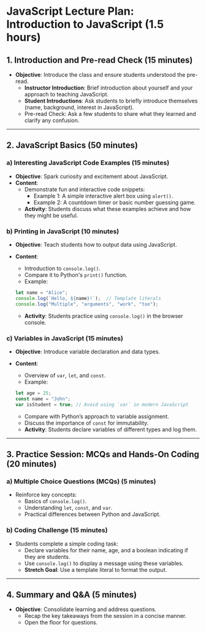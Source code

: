 # JavaScript Lecture Plan: Introduction to JavaScript (1.5 hours)

## 1. Introduction and Pre-read Check (15 minutes)

- **Objective**: Introduce the class and ensure students understood the pre-read.
    - **Instructor Introduction**: Brief introduction about yourself and your approach to teaching JavaScript.
    - **Student Introductions**: Ask students to briefly introduce themselves (name, background, interest in JavaScript).
    - Pre-read Check: Ask a few students to share what they learned and clarify any confusion.

---

## 2. JavaScript Basics (50 minutes)

### **a) Interesting JavaScript Code Examples (15 minutes)**

- **Objective**: Spark curiosity and excitement about JavaScript.
- **Content**:
    - Demonstrate fun and interactive code snippets:
        - Example 1: A simple interactive alert box using `alert()`.
        - Example 2: A countdown timer or basic number guessing game.
    - **Activity**: Students discuss what these examples achieve and how they might be useful.

### **b) Printing in JavaScript (10 minutes)**

- **Objective**: Teach students how to output data using JavaScript.
- **Content**:
    - Introduction to `console.log()`.
    - Compare it to Python's `print()` function.
    - Example:

    ```javascript
    let name = "Alice";
    console.log(`Hello, ${name}!`);  // Template literals
    console.log("Multiple", "arguments", "work", "too");
    ```

    - **Activity**: Students practice using `console.log()` in the browser console.

### **c) Variables in JavaScript (15 minutes)**

- **Objective**: Introduce variable declaration and data types.
- **Content**:
    - Overview of `var`, `let`, and `const`.
    - Example:

    ```javascript
    let age = 25;
    const name = "John";
    var isStudent = true; // Avoid using `var` in modern JavaScript
    ```

    - Compare with Python’s approach to variable assignment.
    - Discuss the importance of `const` for immutability.
    - **Activity**: Students declare variables of different types and log them.

---

## 3. Practice Session: MCQs and Hands-On Coding (20 minutes)

### **a) Multiple Choice Questions (MCQs) (5 minutes)**

- Reinforce key concepts:
    - Basics of `console.log()`.
    - Understanding `let`, `const`, and `var`.
    - Practical differences between Python and JavaScript.

### **b) Coding Challenge (15 minutes)**

- Students complete a simple coding task:
    - Declare variables for their name, age, and a boolean indicating if they are students.
    - Use `console.log()` to display a message using these variables.
    - **Stretch Goal**: Use a template literal to format the output.

---

## 4. Summary and Q&A (5 minutes)

- **Objective**: Consolidate learning and address questions.
    - Recap the key takeaways from the session in a concise manner.
    - Open the floor for questions.
